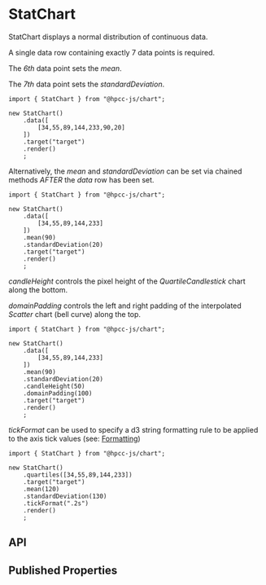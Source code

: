# StatChart

<!--meta

-->

StatChart displays a normal distribution of continuous data.

A single data row containing exactly 7 data points is required.

The _6th_ data point sets the _mean_.

The _7th_ data point sets the _standardDeviation_.

```sample-code
import { StatChart } from "@hpcc-js/chart";

new StatChart()
    .data([
        [34,55,89,144,233,90,20]
    ])
    .target("target")
    .render()
    ;
```

Alternatively, the _mean_ and _standardDeviation_ can be set via chained methods _AFTER_ the _data_ row has been set.

```sample-code
import { StatChart } from "@hpcc-js/chart";

new StatChart()
    .data([
        [34,55,89,144,233]
    ])
    .mean(90)
    .standardDeviation(20)
    .target("target")
    .render()
    ;
```

_candleHeight_ controls the pixel height of the _QuartileCandlestick_ chart along the bottom.

_domainPadding_ controls the left and right padding of the interpolated _Scatter_ chart (bell curve) along the top.

```sample-code
import { StatChart } from "@hpcc-js/chart";

new StatChart()
    .data([
        [34,55,89,144,233]
    ])
    .mean(90)
    .standardDeviation(20)
    .candleHeight(50)
    .domainPadding(100)
    .target("target")
    .render()
    ;
```

_tickFormat_ can be used to specify a d3 string formatting rule to be applied to the axis tick values (see: [Formatting](../../../docs/Getting%20Started/formatting.md))

```sample-code
import { StatChart } from "@hpcc-js/chart";

new StatChart()
    .quartiles([34,55,89,144,233])
    .target("target")
    .mean(120)
    .standardDeviation(130)
    .tickFormat(".2s")
    .render()
    ;
```

## API

## Published Properties
```@hpcc-js/chart:StatChart
```
